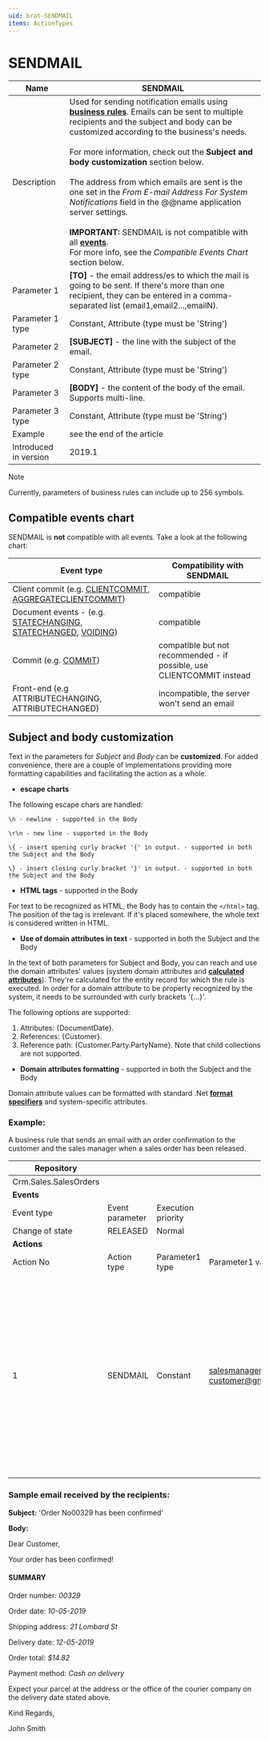 ```yaml
---
uid: brat-SENDMAIL
items: ActionTypes
---
```


# SENDMAIL

| Name                  | SENDMAIL                                                     |
| --------------------- | ------------------------------------------------------------ |
| Description           | Used for sending notification emails using **[business rules](https://docs.erp.net/tech/advanced/user-business-rules/business-rules/index.html)**. Emails can be sent to multiple recipients and the subject and body can be customized according to the business's needs. <br><br> For more information, check out the **Subject and body customization** section below. <br/><br/> The address from which emails are sent is the one set in the *From E-mail Address For System Notifications* field in the @@name application server settings. <br/><br/> **IMPORTANT:** SENDMAIL is not compatible with all **[events](https://docs.erp.net/tech/advanced/user-business-rules/events/index.html)**. <br> For more info, see the *Compatible Events Chart* section below. |
| Parameter 1           | **[TO]** - the email address/es to which the mail is going to be sent. If there's more than one recipient, they can be entered in a comma-separated list (email1,email2...,emailN). |
| Parameter 1 type      | Constant, Attribute (type must be 'String')    |
| Parameter 2           | **[SUBJECT]** - the line with the subject of the email.      |
| Parameter 2 type      | Constant, Attribute (type must be 'String')    |
| Parameter 3           | **[BODY]** - the content of the body of the email. Supports multi-line. |
| Parameter 3 type      | Constant, Attribute (type must be 'String')    |
| Example               | see the end of the article                                   |
| Introduced in version | 2019.1                                                       |

> [!NOTE]
> 
> Currently, parameters of business rules can include up to 256 symbols. 

## Compatible events chart

SENDMAIL is **not** compatible with all events. Take a look at the following chart:

| Event type                                                   | Compatibility with SENDMAIL                                |
| ------------------------------------------------------------ | ------------------------------------------------------------ |
| Client commit (e.g. [CLIENTCOMMIT](https://docs.erp.net/tech/advanced/user-business-rules/events/client-commit.html), [AGGREGATECLIENTCOMMIT](https://docs.erp.net/tech/advanced/user-business-rules/events/aggregate-client-commit.html))     | compatible                                                   |
| Document events - (e.g. [STATECHANGING](https://docs.erp.net/tech/advanced/user-business-rules/events/statechanging.html), [STATECHANGED](https://docs.erp.net/tech/advanced/user-business-rules/events/statechanged.html), [VOIDING](https://docs.erp.net/tech/advanced/user-business-rules/events/voiding.html))| compatible                                                   |
| Commit (e.g. [COMMIT](https://docs.erp.net/tech/advanced/user-business-rules/events/commit.html))                                         | compatible but not recommended - if possible, use CLIENTCOMMIT instead |
| Front-end (e.g ATTRIBUTECHANGING, ATTRIBUTECHANGED)          | incompatible, the server won't send an email |

## Subject and body customization 

Text in the parameters for _Subject_ and _Body_ can be **customized**. For added convenience, there are a couple of implementations providing more formatting capabilities and facilitating the action as a whole.

- **escape charts** 

The following escape chars are handled:

`\n - newline - supported in the Body`

`\r\n - new line - supported in the Body`

`\{ - insert opening curly bracket '{' in output. - supported in both the Subject and the Body`

`\} - insert closing curly bracket '}' in output. - supported in both the Subject and the Body`

- **HTML tags** - supported in the Body

For text to be recognized as HTML, the Body has to contain the `</html>` tag. The position of the tag is irrelevant. If it's placed somewhere, the whole text is considered written in HTML.

- **Use of domain attributes in text** - supported in both the Subject and the Body

In the text of both parameters for Subject and Body, you can reach and use the domain attributes' values (system domain attributes and **[calculated attributes](https://docs.erp.net/tech/advanced/calculated-attributes/index.html)**). They're calculated for the entity record for which the rule is executed. In order for a domain attribute to be property recognized by the system, it needs to be surrounded with curly brackets '{...}'.

The following options are supported:

1. Attributes: {DocumentDate}. <br>
2. References: {Customer}. <br>
3. Reference path: {Customer.Party.PartyName}. Note that child collections are not supported.

- **Domain attributes formatting** - supported in both the Subject and the Body

Domain attribute values can be formatted with standard .Net **[format specifiers](https://docs.erp.net/tech/advanced/string-interpolation/format-specifiers.html)** and system-specific attributes.

### Example:

А business rule that sends an email with an order confirmation to the customer and the sales manager when a sales order has been released.

| Repository            |                 |                    |                                                              |                 |                                         |                 |                                                              |
| --------------------- | --------------- | ------------------ | ------------------------------------------------------------ | --------------- | --------------------------------------- | --------------- | ------------------------------------------------------------ |
| Crm.Sales.SalesOrders |                 |                    |                                                              |                 |                                         |                 |                                                              |
| **Events**            |                 |                    |                                                              |                 |                                         |                 |                                                              |
| Event type            | Event parameter | Execution priority |                                                              |                 |                                         |                 |                                                              |
| Change of state       | RELEASED        | Normal             |                                                              |                 |                                         |                 |                                                              |
| **Actions**           |                 |                    |                                                              |                 |                                         |                 |                                                              |
| Action No             | Action type     | Parameter1 type    | Parameter1 value                                             | Parameter2 type | Parameter2 value                        | Parameter3 type | Parameter3 value                                             |
| 1                     | SENDMAIL        | Constant           | salesmanager@mail.com, customer@gmail.com | Constant        | Order No{DocumentNo} has been confirmed | Constant        | \<p>Dear Customer,\</p>\<p>\<b> Your order has been confirmed!  \</b>\</p>\<br/>\<p>\<h3>SUMMARY\</h3>\</p>\<p>Order Number: \<i>{DocumentNo}\</i>\</p>\<p>Order Date:  \<i>{DocumentDate:dd-MM-yyyy}\</i>\</p>\<p>Shipping  Address: \<i>{ShipToPartyContactMechanism.  ContactMechanism.Name}\</i>\</p>\<p>Delivery Date:  \<i>{RequiredDeliveryDate:dd-MM-yyyy}\</i>\</p>\<p>Order Total:  \<i>{#CalculatedAttributeTotalSalesOrderAmount:C}\</i>\</p>\<p>Payment Method:  \<i>{PaymentType.Name}\</i>\</p>\<br/>\<p>Please expect your parcel to arrive on the delivery date stated above at the  address or at the office of the courier  company.\</p>\<br/>\<p>Kind  Regards,\</p>\<strong>{SalesPerson.Person.FirstName}  {SalesPerson.Person.LastName}\<strong/>\</html> |

### Sample email received by the recipients:

**Subject:** 'Order No00329 has been confirmed'

**Body:**

Dear Customer,

Your order has been confirmed!

#### SUMMARY

Order number: *00329*

Order date: *10-05-2019*

Shipping address: *21 Lombard St*

Delivery date: *12-05-2019*

Order total: *$14.82*

Payment method: *Cash on delivery*

Expect your parcel at the address or the office of the courier company on the delivery date stated above.

Kind Regards,

John Smith
